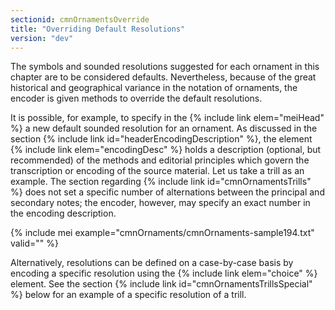 ```yaml
---
sectionid: cmnOrnamentsOverride
title: "Overriding Default Resolutions"
version: "dev"
---
```


The symbols and sounded resolutions suggested for each ornament in this chapter are to be considered defaults. Nevertheless, because of the great historical and geographical variance in the notation of ornaments, the encoder is given methods to override the default resolutions.

It is possible, for example, to specify in the {% include link elem="meiHead" %} a new default sounded resolution for an ornament. As discussed in the section {% include link id="headerEncodingDescription" %}, the element {% include link elem="encodingDesc" %} holds a description (optional, but recommended) of the methods and editorial principles which govern the transcription or encoding of the source material. Let us take a trill as an example. The section regarding {% include link id="cmnOrnamentsTrills" %} does not set a specific number of alternations between the principal and secondary notes; the encoder, however, may specify an exact number in the encoding description.

{% include mei example="cmnOrnaments/cmnOrnaments-sample194.txt" valid="" %}

Alternatively, resolutions can be defined on a case-by-case basis by encoding a specific resolution using the {% include link elem="choice" %} element. See the section {% include link id="cmnOrnamentsTrillsSpecial" %} below for an example of a specific resolution of a trill.
